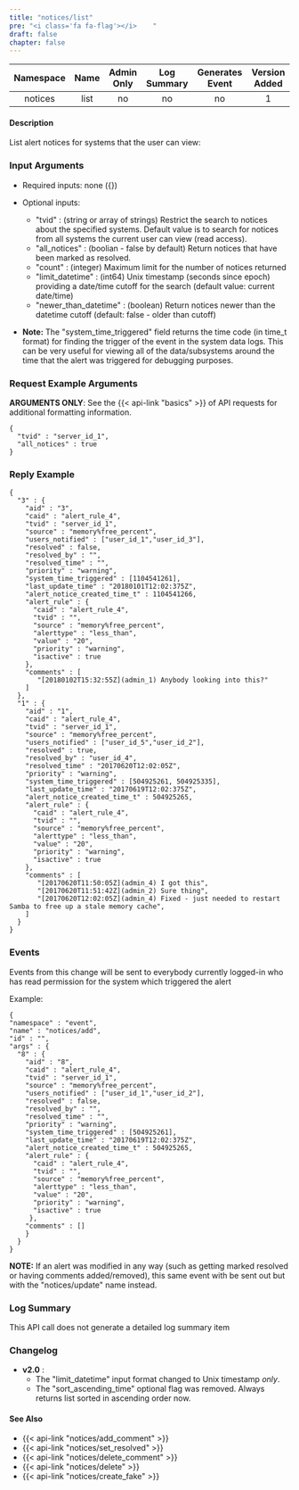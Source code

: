 ```yaml
---
title: "notices/list"
pre: "<i class='fa fa-flag'></i>	"
draft: false
chapter: false
---
```


| Namespace | Name | Admin Only | Log Summary | Generates Event | Version Added
|:----------------:|:--------:|:--------:|:--------:|:--------:|:---:|
| notices | list | no | no | no | 1 |

#### Description
List alert notices for systems that the user can view:

### Input Arguments
* Required inputs: none ({})
* Optional inputs:
   * "tvid" : (string or array of strings) Restrict the search to notices about the specified systems. Default value is to search for notices from all systems the current user can view (read access).
   * "all_notices" : (boolian - false by default) Return notices that have been marked as resolved.
   * "count" : (integer) Maximum limit for the number of notices returned
   * "limit_datetime" : (int64) Unix timestamp (seconds since epoch) providing a date/time cutoff for the search (default value: current date/time)
   * "newer_than_datetime" : (boolean) Return notices newer than the datetime cutoff (default: false - older than cutoff)

* **Note:** The "system_time_triggered" field returns the time code (in time_t format) for finding the trigger of the event in the system data logs. This can be very useful for viewing all of the data/subsystems around the time that the alert was triggered for debugging purposes.


### Request Example Arguments
**ARGUMENTS ONLY**: See the {{< api-link "basics" >}} of API requests for additional formatting information.

```
{
  "tvid" : "server_id_1",
  "all_notices" : true
}
```

### Reply Example
```
{
  "3" : {
    "aid" : "3",
    "caid" : "alert_rule_4",
    "tvid" : "server_id_1",
    "source" : "memory%free_percent",
    "users_notified" : ["user_id_1","user_id_3"],
    "resolved" : false,
    "resolved_by" : "",
    "resolved_time" : "",
    "priority" : "warning",
    "system_time_triggered" : [1104541261],
    "last_update_time" : "20180101T12:02:375Z",
    "alert_notice_created_time_t" : 1104541266,
    "alert_rule" : {
      "caid" : "alert_rule_4",
      "tvid" : "",
      "source" : "memory%free_percent",
      "alerttype" : "less_than",
      "value" : "20",
      "priority" : "warning",
      "isactive" : true
    },
    "comments" : [
       "[20180102T15:32:55Z](admin_1) Anybody looking into this?"
    ]
  },
  "1" : {
    "aid" : "1",
    "caid" : "alert_rule_4",
    "tvid" : "server_id_1",
    "source" : "memory%free_percent",
    "users_notified" : ["user_id_5","user_id_2"],
    "resolved" : true,
    "resolved_by" : "user_id_4",
    "resolved_time" : "20170620T12:02:05Z",
    "priority" : "warning",
    "system_time_triggered" : [504925261, 504925335],
    "last_update_time" : "20170619T12:02:375Z",
    "alert_notice_created_time_t" : 504925265,
    "alert_rule" : {
      "caid" : "alert_rule_4",
      "tvid" : "",
      "source" : "memory%free_percent",
      "alerttype" : "less_than",
      "value" : "20",
      "priority" : "warning",
      "isactive" : true
    },
    "comments" : [
       "[20170620T11:50:05Z](admin_4) I got this",
       "[20170620T11:51:42Z](admin_2) Sure thing",
       "[20170620T12:02:05Z](admin_4) Fixed - just needed to restart Samba to free up a stale memory cache",
    ]
  }
}
```


### Events
Events from this change will be sent to everybody currently logged-in who has read permission for the system which triggered the alert

Example:
```
{
"namespace" : "event",
"name" : "notices/add",
"id" : "",
"args" : {
  "8" : {
    "aid" : "8",
    "caid" : "alert_rule_4",
    "tvid" : "server_id_1",
    "source" : "memory%free_percent",
    "users_notified" : ["user_id_1","user_id_2"],
    "resolved" : false,
    "resolved_by" : "",
    "resolved_time" : "",
    "priority" : "warning",
    "system_time_triggered" : [504925261],
    "last_update_time" : "20170619T12:02:375Z",
    "alert_notice_created_time_t" : 504925265,
    "alert_rule" : {
      "caid" : "alert_rule_4",
      "tvid" : "",
      "source" : "memory%free_percent",
      "alerttype" : "less_than",
      "value" : "20",
      "priority" : "warning",
      "isactive" : true
     },
    "comments" : []
    }
  }
}
```

**NOTE:** If an alert was modified in any way (such as getting marked resolved or having comments added/removed), this same event with be sent out but with the "notices/update" name instead.

### Log Summary
This API call does not generate a detailed log summary item

### Changelog
* **v2.0** : 
   * The "limit_datetime" input format changed to Unix timestamp *only*.
   * The "sort_ascending_time" optional flag was removed. Always returns list sorted in ascending order now.

#### See Also
* {{< api-link "notices/add_comment" >}}
* {{< api-link "notices/set_resolved" >}}
* {{< api-link "notices/delete_comment" >}}
* {{< api-link "notices/delete" >}}
* {{< api-link "notices/create_fake" >}}
